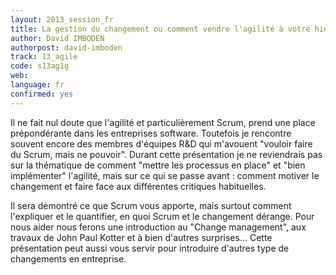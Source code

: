 ```yaml
---
layout: 2013_session_fr
title: La gestion du changement ou comment vendre l'agilité à votre hiérarchie
author: David IMBODEN
authorpost: david-imboden
track: 13_agile
code: s13ag1g
web: 
language: fr
confirmed: yes
---
```


Il ne fait nul doute que l'agilité et particulièrement Scrum, prend une place prépondérante dans les entreprises software. Toutefois je rencontre souvent encore des membres d'équipes R&D qui m'avouent "vouloir faire du Scrum, mais ne pouvoir". Durant cette présentation je ne reviendrais pas sur la thématique de comment "mettre les processus en place" et "bien implémenter" l'agilité, mais sur ce qui se passe avant : comment motiver le changement et faire face aux différentes critiques habituelles.

Il sera démontré ce que Scrum vous apporte, mais surtout comment l'expliquer et le quantifier, en quoi Scrum et le changement dérange. Pour nous aider nous ferons une introduction au "Change management", aux travaux de John Paul Kotter et à bien d'autres surprises… Cette présentation peut aussi vous servir pour introduire d'autres type de changements en entreprise.